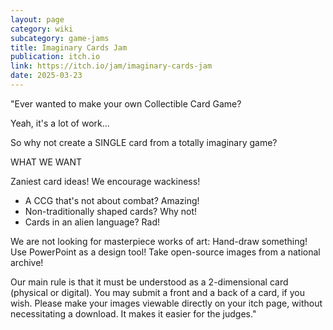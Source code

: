 ```yaml
---
layout: page
category: wiki
subcategory: game-jams
title: Imaginary Cards Jam
publication: itch.io
link: https://itch.io/jam/imaginary-cards-jam
date: 2025-03-23
---
```


"Ever wanted to make your own Collectible Card Game?

Yeah, it's a lot of work...

So why not create a SINGLE card from a totally imaginary game?

WHAT WE WANT

Zaniest card ideas! We encourage wackiness!

* A CCG that's not about combat? Amazing!
* Non-traditionally shaped cards? Why not!
* Cards in an alien language? Rad!

We are not looking for masterpiece works of art: Hand-draw something! Use PowerPoint as a design tool! Take open-source images from a national archive!

Our main rule is that it must be understood as a 2-dimensional card (physical or digital). You may submit a front and a back of a card, if you wish. Please make your images viewable directly on your itch page, without necessitating a download. It makes it easier for the judges."
